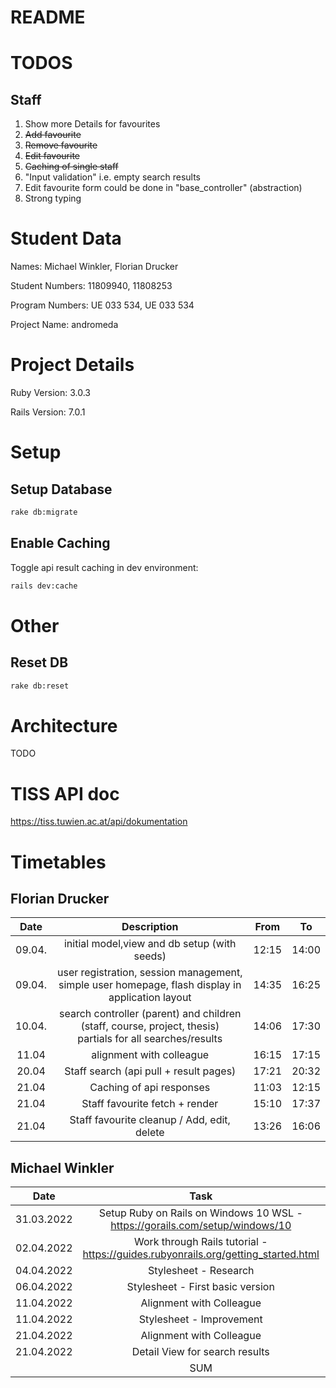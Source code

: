 # README

<!--- This README would normally document whatever steps are necessary to get the
application up and running.

Things you may want to cover:

* Ruby version

* System dependencies

* Configuration

* Database creation

* Database initialization

* How to run the test suite

* Services (job queues, cache servers, search engines, etc.)

* Deployment instructions

* ... --->

# TODOS

Staff
--------------

1. Show more Details for favourites
2. ~~Add favourite~~
3. ~~Remove favourite~~
4. ~~Edit favourite~~
5. ~~Caching of single staff~~
6. "Input validation" i.e. empty search results
7. Edit favourite form could be done in "base_controller" (abstraction)
8. Strong typing

# Student Data

Names: Michael Winkler, Florian Drucker

Student Numbers: 11809940, 11808253

Program Numbers: UE 033 534, UE 033 534

Project Name: andromeda

# Project Details

Ruby Version: 3.0.3

Rails Version: 7.0.1


# Setup

## Setup Database

```sh
rake db:migrate
```

## Enable Caching

Toggle api result caching in dev environment:
```sh
rails dev:cache
```

# Other

## Reset DB
```sh
rake db:reset
```


# Architecture

TODO


# TISS API doc

https://tiss.tuwien.ac.at/api/dokumentation



# Timetables

## Florian Drucker

|  Date  |                                                   Description                                                   | From  |  To   |
|:------:|:---------------------------------------------------------------------------------------------------------------:|:-----:|:-----:|
| 09.04. |                                  initial model,view and db setup (with seeds)                                   | 12:15 | 14:00 |
| 09.04. |        user registration, session management, simple user homepage, flash display in application layout         | 14:35 | 16:25 |
| 10.04. | search controller (parent) and children (staff, course, project, thesis) <br/>partials for all searches/results | 14:06 | 17:30 |
| 11.04  |                                            alignment with colleague                                             | 16:15 | 17:15 |
| 20.04  |                                     Staff search (api pull + result pages)                                      | 17:21 | 20:32 |
| 21.04  |                                            Caching of api responses                                             | 11:03 | 12:15 |
| 21.04  |                                         Staff favourite fetch + render                                          | 15:10 | 17:37 |
| 21.04  |                                   Staff favourite cleanup / Add, edit, delete                                   | 13:26 | 16:06 |

## Michael Winkler

|     Date     |                                       Task                                        | Amount |
|:------------:|:---------------------------------------------------------------------------------:|:------:|
|  31.03.2022  |   Setup Ruby on Rails on Windows 10 WSL - https://gorails.com/setup/windows/10    |   1h   |
|  02.04.2022  | Work through Rails tutorial - https://guides.rubyonrails.org/getting_started.html |   2h   |
|  04.04.2022  |                               Stylesheet - Research                               |   1h   |
|  06.04.2022  |                         Stylesheet - First basic version                          |  1.5h  |
|  11.04.2022  |                             Alignment with Colleague                              |   1h   |
|  11.04.2022  |                             Stylesheet - Improvement                              |   2h   |
|  21.04.2022  |                             Alignment with Colleague                              |   1h   |
|  21.04.2022  |                          Detail View for search results                           |  2.5h  |
|              |                                        SUM                                        |  12h   |
